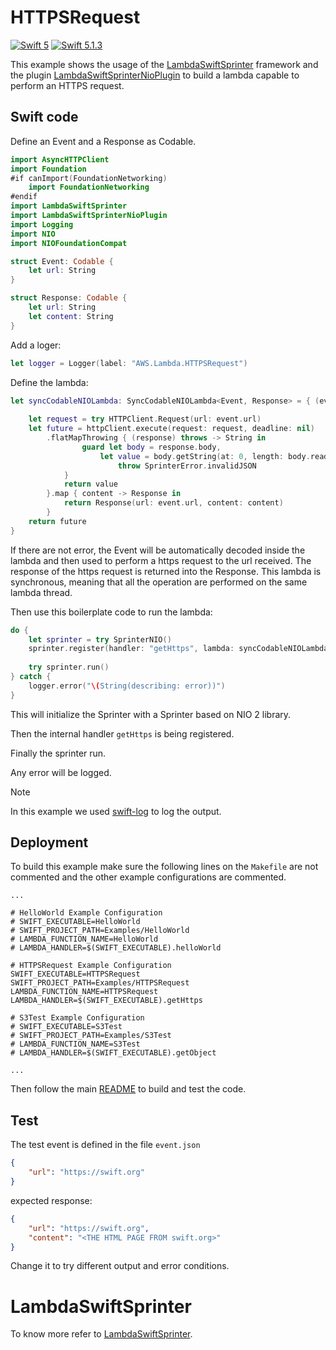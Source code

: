 # HTTPSRequest

[![Swift 5](https://img.shields.io/badge/Swift-5.0-blue.svg)](https://swift.org/download/) [![Swift 5.1.3](https://img.shields.io/badge/Swift-5.1.3-blue.svg)](https://swift.org/download/)

This example shows the usage of the [LambdaSwiftSprinter](https://github.com/swift-sprinter/aws-lambda-swift-sprinter-core) framework and the plugin [LambdaSwiftSprinterNioPlugin](https://github.com/swift-sprinter/aws-lambda-swift-sprinter-nio-plugin) to build a lambda capable to perform an HTTPS request.

## Swift code

Define an Event and a Response as Codable.
```swift
import AsyncHTTPClient
import Foundation
#if canImport(FoundationNetworking)
    import FoundationNetworking
#endif
import LambdaSwiftSprinter
import LambdaSwiftSprinterNioPlugin
import Logging
import NIO
import NIOFoundationCompat

struct Event: Codable {
    let url: String
}

struct Response: Codable {
    let url: String
    let content: String
}
```

Add a loger:
```swift
let logger = Logger(label: "AWS.Lambda.HTTPSRequest")
```

Define the lambda:
```swift
let syncCodableNIOLambda: SyncCodableNIOLambda<Event, Response> = { (event, context) throws -> EventLoopFuture<Response> in
    
    let request = try HTTPClient.Request(url: event.url)
    let future = httpClient.execute(request: request, deadline: nil)
        .flatMapThrowing { (response) throws -> String in
                guard let body = response.body,
                    let value = body.getString(at: 0, length: body.readableBytes) else {
                        throw SprinterError.invalidJSON
            }
            return value
        }.map { content -> Response in
            return Response(url: event.url, content: content)
        }
    return future
}
```

If there are not error, the Event will be automatically decoded inside the lambda and then used to perform a https request to the url received.
The response of the https request is returned into the Response.
This lambda is synchronous, meaning that all the operation are performed on the same lambda thread.

Then use this boilerplate code to run the lambda:
```swift
do {
    let sprinter = try SprinterNIO()
    sprinter.register(handler: "getHttps", lambda: syncCodableNIOLambda)
    
    try sprinter.run()
} catch {
    logger.error("\(String(describing: error))")
}
```

This will initialize the Sprinter with a Sprinter based on NIO 2 library.

Then the internal handler `getHttps` is being registered.

Finally the sprinter run.

Any error will be logged.

Note

In this example we used [swift-log](https://github.com/apple/swift-log.git) to log the output.

## Deployment

To build this example make sure the following lines on the `Makefile` are not commented and the other example configurations are commented.

```
...

# HelloWorld Example Configuration
# SWIFT_EXECUTABLE=HelloWorld
# SWIFT_PROJECT_PATH=Examples/HelloWorld
# LAMBDA_FUNCTION_NAME=HelloWorld
# LAMBDA_HANDLER=$(SWIFT_EXECUTABLE).helloWorld

# HTTPSRequest Example Configuration
SWIFT_EXECUTABLE=HTTPSRequest
SWIFT_PROJECT_PATH=Examples/HTTPSRequest
LAMBDA_FUNCTION_NAME=HTTPSRequest
LAMBDA_HANDLER=$(SWIFT_EXECUTABLE).getHttps

# S3Test Example Configuration
# SWIFT_EXECUTABLE=S3Test
# SWIFT_PROJECT_PATH=Examples/S3Test
# LAMBDA_FUNCTION_NAME=S3Test
# LAMBDA_HANDLER=$(SWIFT_EXECUTABLE).getObject

...
```

Then follow the main [README](https://github.com/swift-sprinter/aws-lambda-swift-sprinter) to build and test the code.

## Test

The test event is defined in the file `event.json`
```json
{
    "url": "https://swift.org"
}
```

expected response:

```json
{
    "url": "https://swift.org",
    "content": "<THE HTML PAGE FROM swift.org>"
}
```

Change it to try different output and error conditions.

# LambdaSwiftSprinter

To know more refer to [LambdaSwiftSprinter](https://github.com/swift-sprinter/aws-lambda-swift-sprinter-core).

